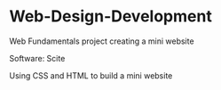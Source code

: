 # Web-Design-Development
Web Fundamentals project creating a mini website

Software: Scite

Using CSS and HTML to build a mini website
